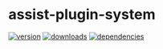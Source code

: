 # assist-plugin-system

[![version](https://img.shields.io/npm/v/assist-plugin-system.svg?style=flat-square)](https://www.npmjs.com/package/assist-plugin-system)
[![downloads](https://img.shields.io/npm/dm/assist-plugin-system.svg?style=flat-square)](https://www.npmjs.com/package/assist-plugin-system)
[![dependencies](https://img.shields.io/david/expressjs/assist-plugin-system.svg)](https://www.npmjs.com/package/assist-plugin-system)
